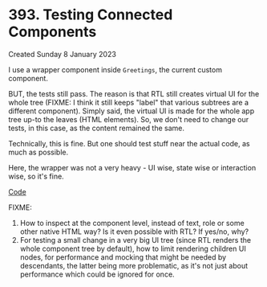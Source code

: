 # 393. Testing Connected Components
Created Sunday 8 January 2023

I use a wrapper component inside `Greetings`, the current custom component.

BUT, the tests still pass. The reason is that RTL still creates virtual UI for the whole tree (FIXME: I think it still keeps "label" that various subtrees are a different component). Simply said, the virtual UI is made for the whole app tree up-to the leaves (HTML elements). So, we don't need to change our tests, in this case, as the content remained the same.

Technically, this is fine. But one should test stuff near the actual code, as much as possible.

Here, the wrapper was not a very heavy - UI wise, state wise or interaction wise, so it's fine.

[Code](https://github.com/exemplar-codes/testing-react-apps-first-tutorial/commit/3fe21068240eb32e784ede688229b11092704198)

FIXME:
1. How to inspect at the component level, instead of text, role or some other native HTML way? Is it even possible with RTL? If yes/no, why?
2. For testing a small change in a very big UI tree (since RTL renders the whole component tree by default), how to limit rendering children UI nodes, for performance and mocking that might be needed by descendants, the latter being more problematic, as it's not just about performance which could be ignored for once.